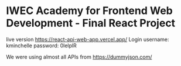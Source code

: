 # IWEC Academy for Frontend Web Development - Final React Project

live version https://react-api-web-app.vercel.app/
Login username: kminchelle
      password: 0lelplR
      
We were using almost all APIs from https://dummyjson.com/
